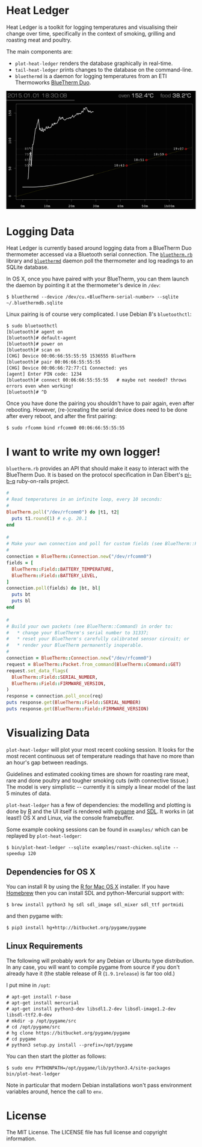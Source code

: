 # Heat Ledger

Heat Ledger is a toolkit for logging temperatures and visualising their
change over time, specifically in the context of smoking, grilling and roasting
meat and poultry.

The main components are:

* `plot-heat-ledger` renders the database graphically in real-time.
* `tail-heat-ledger` prints changes to the database on the command-line.
* `bluethermd` is a daemon for logging temperatures from an ETI Thermoworks
  [BlueTherm Duo](
  http://thermometer.co.uk/bluetooth-temperature-probes/1002-bluetooth-thermometer-bluetherm-duo.html).

![plot-heat-ledger screenshot](/examples/plot.png?raw=true "plot-heat-ledger screenshot")

# Logging Data

Heat Ledger is currently based around logging data from a BlueTherm Duo thermometer
accessed via a Bluetooth serial connection.  The [`bluetherm.rb`](/lib/ruby/bluetherm.rb)
library and [`bluethermd`](/bin/bluethermd) daemon poll the thermometer and log readings
to an SQLite database.

In OS X, once you have paired with your BlueTherm, you can them launch the daemon by pointing
it at the thermometer's device in `/dev`:

    $ bluethermd --device /dev/cu.<BlueTherm-serial-number> --sqlite ~/.bluethermdb.sqlite

Linux pairing is of course very complicated.  I use Debian 8's `bluetoothctl`:

    $ sudo bluetoothctl
    [bluetooth]# agent on
    [bluetooth]# default-agent
    [bluetooth]# power on
    [bluetooth]# scan on
    [CHG] Device 00:06:66:55:55:55 1536555 BlueTherm
    [bluetooth]# pair 00:06:66:55:55:55
    [CHG] Device 00:06:66:72:77:C1 Connected: yes
    [agent] Enter PIN code: 1234
    [bluetooth]# connect 00:06:66:55:55:55   # maybe not needed? throws errors even when working!
    [bluetooth]# ^D

Once you have done the pairing you shouldn't have to pair again, even after rebooting.
However, (re-)creating the serial device does need to be done after every reboot,
and after the first pairing:

    $ sudo rfcomm bind rfcomm0 00:06:66:55:55:55


# I want to write my own logger!

`bluetherm.rb` provides an API that should make
it easy to interact with the BlueTherm Duo.  It is based on the protocol
specification in Dan Elbert's
[pi-b-q](https://github.com/DanElbert/pi-b-q/tree/master)
ruby-on-rails project.

```ruby
#
# Read temperatures in an infinite loop, every 10 seconds:
#
BlueTherm.poll("/dev/rfcomm0") do |t1, t2|
  puts t1.round(1) # e.g. 20.1
end

#
# Make your own connection and poll for custom fields (see BlueTherm::Field):
#
connection = BlueTherm::Connection.new("/dev/rfcomm0")
fields = [
  BlueTherm::Field::BATTERY_TEMPERATURE,
  BlueTherm::Field::BATTERY_LEVEL,
]
connection.poll(fields) do |bt, bl|
  puts bt
  puts bl
end

#
# Build your own packets (see BlueTherm::Command) in order to:
#   * change your BlueTherm's serial number to 31337;
#   * reset your BlueTherm's carefully calibrated sensor circuit; or
#   * render your BlueTherm permanently inoperable.
#
connection = BlueTherm::Connection.new("/dev/rfcomm0")
request = BlueTherm::Packet.from_command(BlueTherm::Command::GET)
request.set_data_flags(
  BlueTherm::Field::SERIAL_NUMBER,
  BlueTherm::Field::FIRMWARE_VERSION,
)
response = connection.poll_once(req)
puts response.get(BlueTherm::Field::SERIAL_NUMBER)
puts response.get(BlueTherm::Field::FIRMWARE_VERSION)
```


# Visualizing Data

`plot-heat-ledger` will plot your most recent cooking session.  It looks for
the most recent continuous set of temperature readings that have no more than an hour's
gap between readings.

Guidelines and estimated cooking times are shown for roasting rare meat, rare and done poultry
and tougher smoking cuts (with connective tissue.)  The model is very simplistic -- currently it is
simply a linear model of the last 5 minutes of data.

`plot-heat-ledger` has a few of dependencies:
the modelling and plotting is done by [R](https://www.r-project.org/)
and the UI itself is rendered with [pygame](https://www.pygame.org/)
and [SDL](https://www.libsdl.org/).
It works in (at least!) OS X and Linux, via the console framebuffer.

Some example cooking sessions can be found in `examples/`
which can be replayed by `plot-heat-ledger`:

    $ bin/plot-heat-ledger --sqlite examples/roast-chicken.sqlite --speedup 120



## Dependencies for OS X

You can install R by using the [R for Mac OS X](https://cran.r-project.org/bin/macosx/) installer.
If you have [Homebrew](http://brew.sh/) then you can install SDL and python-Mercurial support with:

    $ brew install python3 hg sdl sdl_image sdl_mixer sdl_ttf portmidi

and then pygame with:

    $ pip3 install hg+http://bitbucket.org/pygame/pygame

## Linux Requirements

The following will probably work for any Debian or Ubuntu type distribution.  In any case, you
will want to compile pygame from source if you don't already have it
(the stable release of R (`1.9.1release`) is far too old.)

I put mine in `/opt`:

    # apt-get install r-base
    # apt-get install mercurial
    # apt-get install python3-dev libsdl1.2-dev libsdl-image1.2-dev libsdl-ttf2.0-dev
    # mkdir -p /opt/pygame/src
    # cd /opt/pygame/src
    # hg clone https://bitbucket.org/pygame/pygame
    # cd pygame
    # python3 setup.py install --prefix=/opt/pygame

You can then start the plotter as follows:

    $ sudo env PYTHONPATH=/opt/pygame/lib/python3.4/site-packages bin/plot-heat-ledger

Note in particular that modern Debian installations won't pass environment variables around,
hence the call to `env`.


# License

The MIT License.  The LICENSE file has full license and copyright information.
